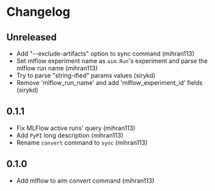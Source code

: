 # Changelog

## Unreleased
- Add "--exclude-artifacts" option to sync command (mihran113)
- Set mlflow experiment name as `aim.Run`'s experiment and parse the mlflow run name (mihran113)
- Try to parse "string-ified" params values (sirykd)
- Remove 'mlflow_run_name' and add 'mlflow_experiment_id' fields (sirykd)

## 0.1.1 
- Fix MLFlow active runs' query (mihran113)
- Add `PyPI` long description (mihran113)
- Rename `convert` command to `sync` (mihran113)

## 0.1.0 

- Add mlflow to aim convert command (mihran113)
